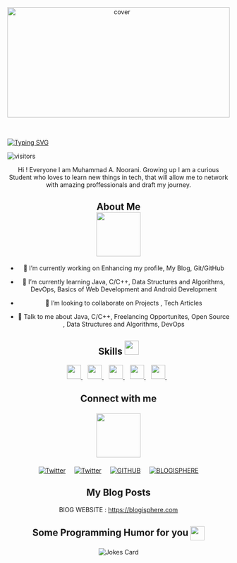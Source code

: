<div align="center">
<img width="100%" height = "250px" src="https://www.simpleimageresizer.com/_uploads/photos/037f91c4/Margarita_Perez_github_2_1_639x250.png" alt="cover" />
</div>
<br /> 
<br /> 

[![Typing SVG](https://readme-typing-svg.herokuapp.com?font=Space+Grotesk&size=30&duration=9000&color=F7F7F7&lines=Hey!+Welcome+Developers)](https://git.io/typing-svg)

![visitors](https://visitor-badge.glitch.me/badge?page_id=https://github.com/Muhammad00786.https://github.com/Muhammad00786)

</p><div align="center">
<div size='20px'> Hi ! Everyone I am Muhammad A. Noorani. Growing up I am a curious Student who loves to learn new things in tech, that will allow me to network with amazing proffessionals and draft my journey.



<div align="center">
<h2> About Me  
<div align="center">
<img src = "https://media0.giphy.com/media/KDDpcKigbfFpnejZs6/giphy.gif?cid=ecf05e47oy6f4zjs8g1qoiystc56cu7r9tb8a1fe76e05oty&rid=giphy.gif" width = 100px></h2>




- 🔭 I’m currently working on Enhancing my profile, My Blog, Git/GitHub 

- 🌱 I’m currently learning Java, C/C++, Data Structures and Algorithms, DevOps, Basics of Web Development and Android Development 

- 👯 I’m looking to collaborate on Projects , Tech Articles



- 💬 Talk to me about Java, C/C++, Freelancing Opportunites, Open Source , Data Structures and Algorithms, DevOps 
<div align="center">
<h2> Skills <img src = "https://media2.giphy.com/media/QssGEmpkyEOhBCb7e1/giphy.gif?cid=ecf05e47a0n3gi1bfqntqmob8g9aid1oyj2wr3ds3mg700bl&rid=giphy.gif" width = 32px> </h2>
<a href= https://github.com/https://github.com/Muhammad00786?tab=repositories&q=&type=&language=c&sort= > <img width ='32px' src ='https://raw.githubusercontent.com/rahulbanerjee26/githubAboutMeGenerator/main/icons/c.svg'> </a> &nbsp;&nbsp;
<a href= https://github.com/https://github.com/Muhammad00786?tab=repositories&q=&type=&language=cpp&sort= > <img width ='32px' src ='https://raw.githubusercontent.com/rahulbanerjee26/githubAboutMeGenerator/main/icons/cpp.svg'> </a>&nbsp;&nbsp;
<a href= https://github.com/https://github.com/Muhammad00786?tab=repositories&q=&type=&language=html&sort= > <img width ='32px' src ='https://raw.githubusercontent.com/rahulbanerjee26/githubAboutMeGenerator/main/icons/html.svg'> </a>&nbsp;&nbsp;
<a href= https://github.com/https://github.com/Muhammad00786?tab=repositories&q=&type=&language=java&sort= > <img width ='32px' src ='https://raw.githubusercontent.com/rahulbanerjee26/githubAboutMeGenerator/main/icons/java.svg'> </a>&nbsp;&nbsp;
<a href= https://github.com/https://github.com/Muhammad00786?tab=repositories&q=&type=&language=git&sort= > <img width ='32px' src ='https://raw.githubusercontent.com/rahulbanerjee26/githubAboutMeGenerator/main/icons/git.svg'> </a>&nbsp;&nbsp;


<div align="center">
<h2> Connect with me 

<img src='https://raw.githubusercontent.com/ShahriarShafin/ShahriarShafin/main/Assets/handshake.gif' width="100px"> </h2>
<a href="https://twitter.com/muhammad0078692"><img alt="Twitter" title="Twitter" src="https://img.shields.io/badge/LinkedIn-0077B5?style=for-the-badge&logo=linkedin&logoColor=white"/></a>&nbsp;&nbsp;&nbsp;&nbsp;
<a href="https://twitter.com/muhammad0078692"><img alt="Twitter" title="Twitter" src="https://img.shields.io/badge/-Twitter-1DA1F2?style=for-the-badge&logo=twitter&logoColor=white"/></a>&nbsp;&nbsp;&nbsp;&nbsp;
<a href="https://github.com/Muhammad00786"><img alt="GITHUB" title="GitHub" src="https://img.shields.io/badge/github-%23121011.svg?style=for-the-badge&logo=github&logoColor=white"/></a>&nbsp;&nbsp;&nbsp;&nbsp;
<a href='https://www.blogisphere.com' target="_blank"><img alt='BLOGISPHERE' src='https://img.shields.io/badge/MY_Blog-100000?style=for-the-badge&logo=BLOGISPHERE&logoColor=002FFF&labelColor=3432A9&color=FF1E00'/></a>




<div align="center">
<h2> My Blog Posts </h2>

<!-- BLOG-POST-LIST:START -->
BlOG WEBSITE : https://blogisphere.com
<!-- BLOG-POST-LIST:END -->

<h2> Some Programming Humor for you <img align ='center' src='https://media2.giphy.com/media/UQDSBzfyiBKvgFcSTw/giphy.gif?cid=ecf05e47p3cd513axbek3f56ti3jzizq8hincw20jauyyfyw&rid=giphy.gif' width = '32px'></h2>

![Jokes Card](https://readme-jokes.vercel.app/api?theme=default)


